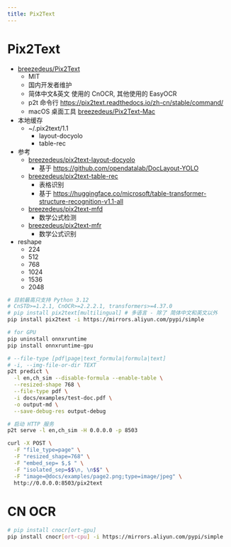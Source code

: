 ```yaml
---
title: Pix2Text
---
```


# Pix2Text

- [breezedeus/Pix2Text](https://github.com/breezedeus/Pix2Text)
  - MIT
  - 国内开发者维护
  - 简体中文&英文 使用的 CnOCR, 其他使用的 EasyOCR
  - p2t 命令行 https://pix2text.readthedocs.io/zh-cn/stable/command/
  - macOS 桌面工具 [breezedeus/Pix2Text-Mac](https://github.com/breezedeus/Pix2Text-Mac)
- 本地缓存
  - ~/.pix2text/1.1
    - layout-docyolo
    - table-rec
- 参考
  - [breezedeus/pix2text-layout-docyolo](https://huggingface.co/breezedeus/pix2text-layout-docyolo)
    - 基于 https://github.com/opendatalab/DocLayout-YOLO
  - [breezedeus/pix2text-table-rec](https://huggingface.co/breezedeus/pix2text-table-rec)
    - 表格识别
    - 基于 https://huggingface.co/microsoft/table-transformer-structure-recognition-v1.1-all
  - [breezedeus/pix2text-mfd](https://huggingface.co/breezedeus/pix2text-mfd)
    - 数学公式检测
  - [breezedeus/pix2text-mfr](https://huggingface.co/breezedeus/pix2text-mfr)
    - 数学公式识别
- reshape
  - 224
  - 512
  - 768
  - 1024
  - 1536
  - 2048

```bash
# 目前最高只支持 Python 3.12
# CnSTD>=1.2.1, CnOCR>=2.2.2.1, transformers>=4.37.0
# pip install pix2text[multilingual] # 多语言 - 除了 简体中文和英文以外
pip install pix2text -i https://mirrors.aliyun.com/pypi/simple

# for GPU
pip uninstall onnxruntime
pip install onnxruntime-gpu

# --file-type [pdf|page|text_formula|formula|text]
# -i, --img-file-or-dir TEXT
p2t predict \
  -l en,ch_sim --disable-formula --enable-table \
  --resized-shape 768 \
  --file-type pdf \
  -i docs/examples/test-doc.pdf \
  -o output-md \
  --save-debug-res output-debug

# 启动 HTTP 服务
p2t serve -l en,ch_sim -H 0.0.0.0 -p 8503

curl -X POST \
  -F "file_type=page" \
  -F "resized_shape=768" \
  -F "embed_sep= $,$ " \
  -F "isolated_sep=$$\n, \n$$" \
  -F "image=@docs/examples/page2.png;type=image/jpeg" \
  http://0.0.0.0:8503/pix2text
```

# CN OCR

```bash
# pip install cnocr[ort-gpu]
pip install cnocr[ort-cpu] -i https://mirrors.aliyun.com/pypi/simple
```
